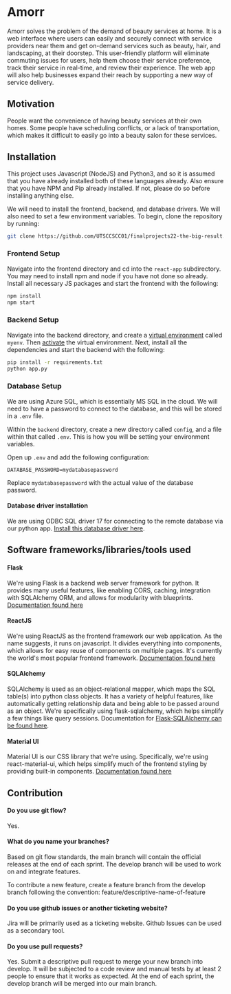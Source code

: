 ﻿# Amorr

Amorr solves the problem of the demand of beauty services at home. It is a web interface where users can easily and securely connect with service providers near them and get on-demand services such as beauty, hair, and landscaping, at their doorstep. This user-friendly platform will eliminate commuting issues for users, help them choose their service preference, track their service in real-time, and review their experience. The web app will also help businesses expand their reach by supporting a new way of service delivery.

## Motivation

People want the convenience of having beauty services at their own homes. Some people have scheduling conflicts, or a lack of transportation, which makes it difficult to easily go into a beauty salon for these services.

## Installation

This project uses Javascript (NodeJS) and Python3, and so it is assumed that you have already installed both of these languages already. Also ensure that you have NPM and Pip already installed. If not, please do so before installing anything else.

We will need to install the frontend, backend, and database drivers. We will also need to set a few environment variables. To begin, clone the repository by running:

```bash
git clone https://github.com/UTSCCSCC01/finalprojects22-the-big-result.git
```

### Frontend Setup

Navigate into the frontend directory and cd into the `react-app` subdirectory. You may need to install npm and node if you have not done so already. Install all necessary JS packages and start the frontend with the following:

```bash
npm install
npm start
```

### Backend Setup

Navigate into the backend directory, and create a [virtual environment](https://docs.python.org/3/library/venv.html) called `myenv`. Then [activate](https://docs.python.org/3/tutorial/venv.html#creating-virtual-environments) the virtual environment. Next, install all the dependencies and start the backend with the following:

```bash
pip install -r requirements.txt
python app.py
```

### Database Setup

We are using Azure SQL, which is essentially MS SQL in the cloud. We will need to have a password to connect to the database, and this will be stored in a `.env` file.

Within the `backend` directory, create a new directory called `config`, and a file within that called `.env`. This is how you will be setting your environment variables.

Open up `.env` and add the following configuration:

```
DATABASE_PASSWORD=mydatabasepassword
```

Replace `mydatabasepassword` with the actual value of the database password.

#### Database driver installation

We are using ODBC SQL driver 17 for connecting to the remote database via our python app. [Install this database driver here](https://docs.microsoft.com/en-us/sql/connect/odbc/download-odbc-driver-for-sql-server?view=sql-server-ver16). 

## Software frameworks/libraries/tools used
#### Flask
We're using Flask is a backend web server framework for python. It provides
many useful features, like enabling CORS, caching, integration with SQLAlchemy ORM, and allows for modularity 
with blueprints. [Documentation found here](https://flask.palletsprojects.com/en/2.1.x/)

#### ReactJS
We're using ReactJS as the frontend framework our web application. As the name suggests, it runs on javascript. It divides everything into components,
which allows for easy reuse of components on multiple pages. It's currently the world's most popular frontend framework.
[Documentation found here](https://reactjs.org/docs/getting-started.html)

#### SQLAlchemy
SQLAlchemy is used as an object-relational mapper, which maps the SQL table(s) into python class objects.
 It has a variety of helpful features, like automatically getting relationship data and being able to be passed around
 as an object. We're specifically using flask-sqlalchemy, which helps simplify a few things like query sessions. 
 Documentation for [Flask-SQLAlchemy can be found here](https://flask-sqlalchemy.palletsprojects.com/en/2.x/). 
#### Material UI
Material UI is our CSS library that we're using. Specifically, we're using react-material-ui, which helps
simplify much of the frontend styling by providing built-in components. [Documentation found here](https://mui.com/getting-started/usage/)

## Contribution

#### Do you use git flow?

Yes.

#### What do you name your branches?

Based on git flow standards, the main branch will contain the official releases at the end of each sprint. The develop branch will be used to work on and integrate features.

To contribute a new feature, create a feature branch from the develop branch following the convention: feature/descriptive-name-of-feature

#### Do you use github issues or another ticketing website?

Jira will be primarily used as a ticketing website. Github Issues can be used as a secondary tool.

#### Do you use pull requests?

Yes. Submit a descriptive pull request to merge your new branch into develop. It will be subjected to a code review and manual tests by at least 2 people to ensure that it works as expected. At the end of each sprint, the develop branch will be merged into our main branch.
